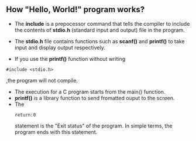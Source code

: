 ## How "Hello, World!" program works?
- The __include__ is a prepocessor command that tells the compiler to include the contents of __stdio.h__ (standard input and output) file in the program.

- The __stdio.h__ file contains functions such as __scanf()__ and __printf()__ to take input and display output respectively.

- If you use the __printf()__ function without writing 
~~~
#include <stdio.h>
~~~
,the program will not compile.

- The execution for a C program starts from the main() function.
- __printf()__ is a library function to send fromatted ouput to the screen.
- The 
    ~~~ 
    return:0 
    ~~~
    statement is the "Exit status" of the program. In simple terms, the program ends with this statement.
